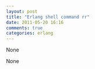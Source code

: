 ```yaml
---
layout: post
title: "Erlang shell command rr"
date: 2011-05-20 16:16
comments: true
categories: erlang
---
```


None


None


